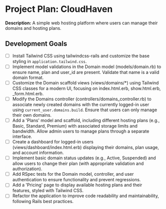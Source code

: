 # Project Plan: CloudHaven

**Description:** A simple web hosting platform where users can manage their domains and hosting plans.


## Development Goals

- [ ] Install Tailwind CSS using tailwindcss-rails and customize the base styling in `application.tailwind.css`.
- [ ] Implement model validations in the Domain model (models/domain.rb) to ensure name, plan and user_id are present. Validate that name is a valid domain format.
- [ ] Customize the Domain scaffold views (views/domains/*) using Tailwind CSS classes for a modern UI, focusing on index.html.erb, show.html.erb, _form.html.erb.
- [ ] Modify the Domains controller (controllers/domains_controller.rb) to associate newly created domains with the currently logged-in user using `current_user.domains.build`. Ensure that users can only manage their own domains.
- [ ] Add a 'Plans' model and scaffold, including different hosting plans (e.g., Basic, Standard, Premium) with associated storage limits and bandwidth. Allow admin users to manage plans through a separate interface.
- [ ] Create a dashboard for logged-in users (views/dashboard/index.html.erb) displaying their domains, plan usage, and account information.
- [ ] Implement basic domain status updates (e.g., Active, Suspended) and allow users to change their plan (with appropriate validation and authorization).
- [ ] Add RSpec tests for the Domain model, controller, and user authentication to ensure functionality and prevent regressions.
- [ ] Add a 'Pricing' page to display available hosting plans and their features, styled with Tailwind CSS.
- [ ] Refactor the application to improve code readability and maintainability, following Rails best practices.
